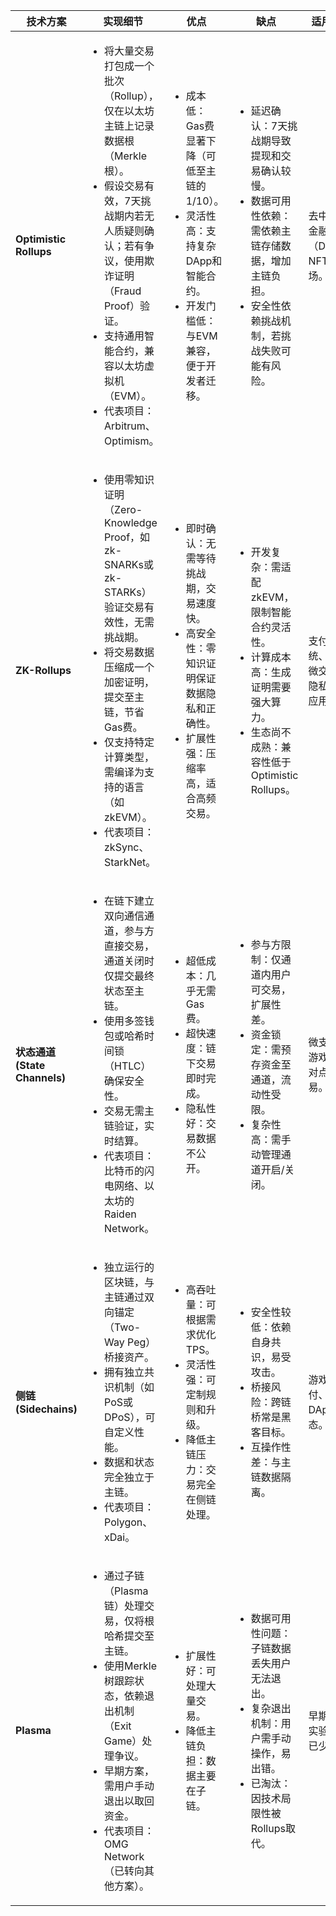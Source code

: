 | **技术方案**       | **实现细节**                                                                                     | **优点**                                                                                 | **缺点**                                                                                 | **适用场景**                  |
|---------------------|-------------------------------------------------------------------------------------------------|------------------------------------------------------------------------------------------|------------------------------------------------------------------------------------------|--------------------------------|
| **Optimistic Rollups** | <ul><li>将大量交易打包成一个批次（Rollup），仅在以太坊主链上记录数据根（Merkle根）。</li><li>假设交易有效，7天挑战期内若无人质疑则确认；若有争议，使用欺诈证明（Fraud Proof）验证。</li><li>支持通用智能合约，兼容以太坊虚拟机（EVM）。</li><li>代表项目：Arbitrum、Optimism。</li></ul> | <ul><li>成本低：Gas费显著下降（可低至主链的1/10）。</li><li>灵活性高：支持复杂DApp和智能合约。</li><li>开发门槛低：与EVM兼容，便于开发者迁移。</li></ul> | <ul><li>延迟确认：7天挑战期导致提现和交易确认较慢。</li><li>数据可用性依赖：需依赖主链存储数据，增加主链负担。</li><li>安全性依赖挑战机制，若挑战失败可能有风险。</li></ul> | 去中心化金融（DeFi）、NFT市场。 |
| **ZK-Rollups**      | <ul><li>使用零知识证明（Zero-Knowledge Proof，如zk-SNARKs或zk-STARKs）验证交易有效性，无需挑战期。</li><li>将交易数据压缩成一个加密证明，提交至主链，节省Gas费。</li><li>仅支持特定计算类型，需编译为支持的语言（如zkEVM）。</li><li>代表项目：zkSync、StarkNet。</li></ul> | <ul><li>即时确认：无需等待挑战期，交易速度快。</li><li>高安全性：零知识证明保证数据隐私和正确性。</li><li>扩展性强：压缩率高，适合高频交易。</li></ul> | <ul><li>开发复杂：需适配zkEVM，限制智能合约灵活性。</li><li>计算成本高：生成证明需要强大算力。</li><li>生态尚不成熟：兼容性低于Optimistic Rollups。</li></ul> | 支付系统、高频微交易、隐私保护应用。 |
| **状态通道 (State Channels)** | <ul><li>在链下建立双向通信通道，参与方直接交易，通道关闭时仅提交最终状态至主链。</li><li>使用多签钱包或哈希时间锁（HTLC）确保安全性。</li><li>交易无需主链验证，实时结算。</li><li>代表项目：比特币的闪电网络、以太坊的Raiden Network。</li></ul> | <ul><li>超低成本：几乎无需Gas费。</li><li>超快速度：链下交易即时完成。</li><li>隐私性好：交易数据不公开。</li></ul> | <ul><li>参与方限制：仅通道内用户可交易，扩展性差。</li><li>资金锁定：需预存资金至通道，流动性受限。</li><li>复杂性高：需手动管理通道开启/关闭。</li></ul> | 微支付、游戏、点对点交易。       |
| **侧链 (Sidechains)** | <ul><li>独立运行的区块链，与主链通过双向锚定（Two-Way Peg）桥接资产。</li><li>拥有独立共识机制（如PoS或DPoS），可自定义性能。</li><li>数据和状态完全独立于主链。</li><li>代表项目：Polygon、xDai。</li></ul> | <ul><li>高吞吐量：可根据需求优化TPS。</li><li>灵活性强：可定制规则和升级。</li><li>降低主链压力：交易完全在侧链处理。</li></ul> | <ul><li>安全性较低：依赖自身共识，易受攻击。</li><li>桥接风险：跨链桥常是黑客目标。</li><li>互操作性差：与主链数据隔离。</li></ul> | 游戏、支付、独立DApp生态。       |
| **Plasma**          | <ul><li>通过子链（Plasma链）处理交易，仅将根哈希提交至主链。</li><li>使用Merkle树跟踪状态，依赖退出机制（Exit Game）处理争议。</li><li>早期方案，需用户手动退出以取回资金。</li><li>代表项目：OMG Network（已转向其他方案）。</li></ul> | <ul><li>扩展性好：可处理大量交易。</li><li>降低主链负担：数据主要在子链。</li></ul> | <ul><li>数据可用性问题：子链数据丢失用户无法退出。</li><li>复杂退出机制：用户需手动操作，易出错。</li><li>已淘汰：因技术局限性被Rollups取代。</li></ul> | 早期扩展实验，现已少用。         |